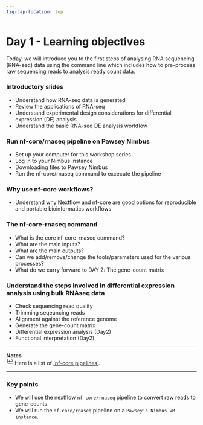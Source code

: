 ```yaml
---
fig-cap-location: top
---
```


# **Day 1 - Learning objectives**

Today, we will introduce you to the first steps of analysing RNA sequencing (RNA-seq) data using the command line which includes how to pre-process raw sequencing reads to analysis ready count data.

### **Introductory slides**
- Understand how RNA-seq data is generated
- Review the applications of RNA-seq
- Understand experimental design considerations for differential expression (DE) analysis
- Understand the basic RNA-seq DE analysis workflow


### **Run nf-core/rnaseq pipeline on Pawsey Nimbus**
- Set up your computer for this workshop series
- Log in to your Nimbus instance
- Downloading files to Pawsey Nimbus
- Run the nf-core/rnaseq command to excecute the pipeline 


### **Why use nf-core workflows?**
- Understand why Nextflow and nf-core are good options for reproducible and portable bioinformatics workflows

### **The nf-core-rnaseq command**
- What is the core nf-core-rnaseq command?
- What are the main inputs?
- What are the main outputs? 
- Can we add/remove/change the tools/parameters used for the various processes?
- What do we carry forward to DAY 2: The gene-count matrix


### **Understand the steps involved in differential expression analysis using bulk RNAseq data**
- Check sequencing read quality
- Trimming seqeuncing reads 
- Alignment against the reference genome
- Generate the gene-count matrix
- Differential expression analysis (Day2)
- Functional interpretation        (Day2)

___
**Notes**   
<sup id="f1">1[↩](#a1)</sup> Here is a list of ['nf-core pipelines'](https://nf-co.re/pipelines/).

___




<div class="keypoints">

### Key points

- We will use the nextflow `nf-core/rnaseq` pipeline to convert raw reads to gene-counts.
- We will run the `nf-core/rnaseq` pipeline on a `Pawsey’s Nimbus VM instance`.

</div>  

